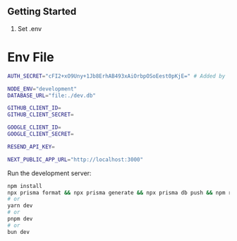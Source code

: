## Getting Started

1. Set .env
# Env File
```bash
AUTH_SECRET="cFI2+xO9Uny+1Jb8ErhAB493xAiOrbpOSoEest0pKjE=" # Added by `npx auth`. Read more: https://cli.authjs.dev

NODE_ENV="development"
DATABASE_URL="file:./dev.db"

GITHUB_CLIENT_ID=
GITHUB_CLIENT_SECRET=

GOOGLE_CLIENT_ID=
GOOGLE_CLIENT_SECRET=

RESEND_API_KEY=

NEXT_PUBLIC_APP_URL="http://localhost:3000"
```

Run the development server:
```bash
npm install
npx prisma format && npx prisma generate && npx prisma db push && npm run dev
# or
yarn dev
# or
pnpm dev
# or
bun dev
```

